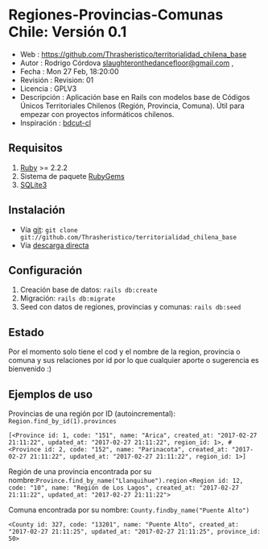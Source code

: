 # Regiones-Provincias-Comunas Chile: Versión 0.1

- Web         : https://github.com/Thrasheristico/territorialidad_chilena_base
- Autor        : Rodrigo Córdova <slaughteronthedancefloor@gmail.com> ,
- Fecha        : Mon 27 Feb, 18:20:00
- Revisión    : Revision: 01
- Licencia    : GPLV3
- Descripción : Aplicación base en Rails con modelos base de Códigos Únicos Territoriales Chilenos (Región, Provincia, Comuna). Útil para empezar con proyectos informáticos chilenos.
- Inspiración : [bdcut-cl](https://github.com/knxroot/bdcut-cl)

## Requisitos

1. [Ruby](https://www.ruby-lang.org/en/downloads/) >= 2.2.2
2. Sistema de paquete [RubyGems](https://rubygems.org/)
3. [SQLite3](https://www.sqlite.org/)

## Instalación

- Vía [git](http://git-scm.com/docs/git-clone): `git clone git://github.com/Thrasheristico/territorialidad_chilena_base`
- Vía [descarga directa](https://github.com/Thrasheristico/territorialidad_chilena_base/archive/master.zip)

## Configuración

1. Creación base de datos: `rails db:create`
2. Migración: `rails db:migrate`
3. Seed con datos de regiones, provincias y comunas: `rails db:seed`

## Estado

Por el momento solo tiene el cod y el nombre de la region, provincia o comuna y sus relaciones por id por lo que cualquier aporte o sugerencia es bienvenido :)

## Ejemplos de uso

Provincias de una región por ID (autoincremental): `Region.find_by_id(1).provinces`

```[<Province id: 1, code: "151", name: "Arica", created_at: "2017-02-27 21:11:22", updated_at: "2017-02-27 21:11:22", region_id: 1>, #<Province id: 2, code: "152", name: "Parinacota", created_at: "2017-02-27 21:11:22", updated_at: "2017-02-27 21:11:22", region_id: 1>]```

Región de una provincia encontrada por su nombre:`Province.find_by_name("Llanquihue").region`
```<Region id: 12, code: "10", name: "Región de Los Lagos", created_at: "2017-02-27 21:11:22", updated_at: "2017-02-27 21:11:22">```

Comuna encontrada por su nombre: `County.findby_name("Puente Alto")`

```<County id: 327, code: "13201", name: "Puente Alto", created_at: "2017-02-27 21:11:25", updated_at: "2017-02-27 21:11:25", province_id: 50>```

